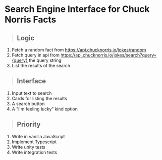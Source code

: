 # Search Engine Interface for Chuck Norris Facts

> ## Logic
1. Fetch a random fact from https://api.chucknorris.io/jokes/random
2. Fetch query in api from https://api.chucknorris.io/jokes/search?query={query} the query string
3. List the results of the search

> ## Interface
1. Input text to search
2. Cards for listing the results
3. A search button
4. A "i'm feeling lucky" kind option

> ## Priority
1. Write in vanilla JavaScript
2. Implement Typescript
3. Write unity tests
3. Write integration tests